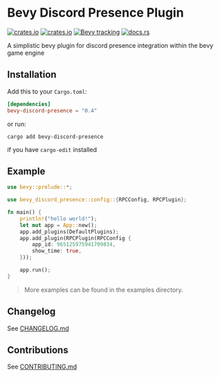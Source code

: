 # Bevy Discord Presence Plugin

[![crates.io](https://img.shields.io/crates/v/bevy-discord-presence)](https://crates.io/crates/bevy-discord-presence)
[![crates.io](https://img.shields.io/crates/d/bevy-discord-presence)](https://crates.io/crates/bevy-discord-presence)
[![Bevy tracking](https://img.shields.io/badge/Bevy%20tracking-main-lightblue)](https://github.com/bevyengine/bevy/blob/main/docs/plugins_guidelines.md#main-branch-tracking)
[![docs.rs](https://img.shields.io/docsrs/bevy-discord-presence/latest)](https://docs.rs/bevy-discord-presence)

A simplistic bevy plugin for discord presence integration within the bevy game engine

## Installation

Add this to your `Cargo.toml`:

```toml
[dependencies]
bevy-discord-presence = "0.4"
```

or run:

```shell
cargo add bevy-discord-presence
```

if you have `cargo-edit` installed

## Example

```rust
use bevy::prelude::*;

use bevy_discord_presence::config::{RPCConfig, RPCPlugin};

fn main() {
    println!("hello world!");
    let mut app = App::new();
    app.add_plugins(DefaultPlugins);
    app.add_plugin(RPCPlugin(RPCConfig {
        app_id: 965125975941709834,
        show_time: true,
    }));

    app.run();
}
```

> More examples can be found in the examples directory.

## Changelog

See [CHANGELOG.md](CHANGELOG.md)

## Contributions

See [CONTRIBUTING.md](/CONTRIBUTING.md)
